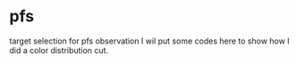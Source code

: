 # pfs
target selection for pfs observation
I wil put some codes here to show how I did a color distribution cut.

